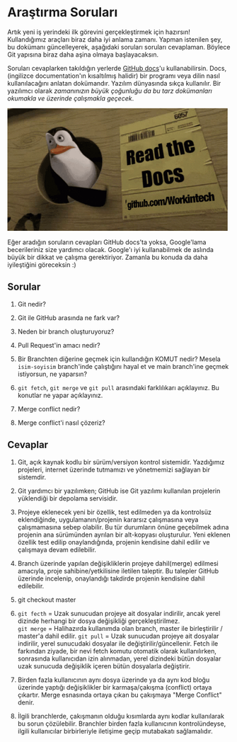 # Araştırma Soruları

Artık yeni iş yerindeki ilk görevini gerçekleştirmek için hazırsın! Kullandığımız araçları biraz daha iyi anlama zamanı. Yapman istenilen şey, bu dokümanı güncelleyerek, aşağıdaki soruları soruları cevaplaman. Böylece Git yapısına biraz daha aşina olmaya başlayacaksın.

Soruları cevaplarken takıldığın yerlerde [GitHub docs](https://docs.github.com/en)'u kullanabilirsin. Docs, (ingilizce documentation'ın kısaltılmış halidir) bir programı veya dilin nasıl kullanılacağını anlatan dokümandır. Yazılım dünyasında sıkça kullanılır. Bir yazılımcı olarak _zamanınızın büyük çoğunluğu da bu tarz dokümanları okumakla ve üzerinde çalışmakla geçecek_.

![READ THE DOCS](https://github.com/Workintech/FSWeb-S1G1-Projesi-Web-Development-Projesi-icin-Git/blob/main/read-the-docs-wit.gif?raw=true)

Eğer aradığın soruların cevapları GitHub docs'ta yoksa, Google'lama becerileriniz size yardımcı olacak. Google'ı iyi kullanabilmek de aslında büyük bir dikkat ve çalışma gerektiriyor. Zamanla bu konuda da daha iyileştiğini göreceksin :)

## Sorular

1. Git nedir? 

2. Git ile GitHub arasında ne fark var?

3. Neden bir branch oluşturuyoruz?

4. Pull Request'in amacı nedir?

5. Bir Branchten diğerine geçmek için kullandığın KOMUT nedir? Mesela `isim-soyisim` branch'inde çalıştığını hayal et ve main branch'ine geçmek istiyorsun, ne yaparsın?

6. `git fetch`, `git merge` ve `git pull` arasındaki farklılıkarı açıklayınız. Bu konutlar ne yapar açıklayınız.

7. Merge conflict nedir?

8. Merge conflict'i nasıl çözeriz?

## Cevaplar

1. Git, açık kaynak kodlu bir sürüm/versiyon kontrol sistemidir. Yazdığımız projeleri, internet üzerinde tutmamızı ve yönetmemizi sağlayan bir sistemdir.

2. Git yardımcı bir yazılımken; GitHub ise Git yazılımı kullanılan projelerin yüklendiği bir depolama servisidir.

3. Projeye eklenecek yeni bir özellik, test edilmeden ya da kontrolsüz eklendiğinde, uygulamanın/projenin kararsız çalışmasına veya çalışmamasına sebep olabilir. Bu tür durumların önüne geçebilmek adına projenin ana sürümünden ayrılan bir alt-kopyası oluşturulur. Yeni eklenen özellik test edilip onaylandığında, projenin kendisine dahil edilir ve çalışmaya devam edilebilir.

4. Branch üzerinde yapılan değişikliklerin projeye dahil(merge) edilmesi amacıyla, proje sahibine/yetkilisine iletilen taleptir. Bu talepler GitHub üzerinde incelenip, onaylandığı takdirde projenin kendisine dahil edilebilir.

5. git checkout master

6. `git fecth` = Uzak sunucudan projeye ait dosyalar indirilir, ancak yerel dizinde herhangi bir dosya değişikliği gerçekleştirilmez.  
   `git merge` = Halihazırda kullanımda olan branch, master ile birleştirilir / master'a dahil edilir.
   `git pull`  = Uzak sunucudan projeye ait dosyalar indirilir, yerel sunucudaki dosyalar ile değiştirilir/güncellenir. Fetch ile farkından ziyade, bir nevi fetch komutu otomatik olarak kullanılırken, sonrasında kullanıcıdan izin alınmadan, yerel dizindeki bütün dosyalar uzak sunucuda değişiklik içeren bütün dosyalarla değiştirir.

7. Birden fazla kullanıcının aynı dosya üzerinde ya da aynı kod bloğu üzerinde yaptığı değişiklikler bir karmaşa/çakışma (conflict) ortaya çıkartır. Merge esnasında ortaya çıkan bu çakışmaya "Merge Conflict" denir.

8. İlgili branchlerde, çakışmanın olduğu kısımlarda aynı kodlar kullanılarak bu sorun çözülebilir. Branchler birden fazla kullanıcının kontrolündeyse, ilgili kullanıcılar birbirleriyle iletişime geçip mutabakatı sağlamalıdır.